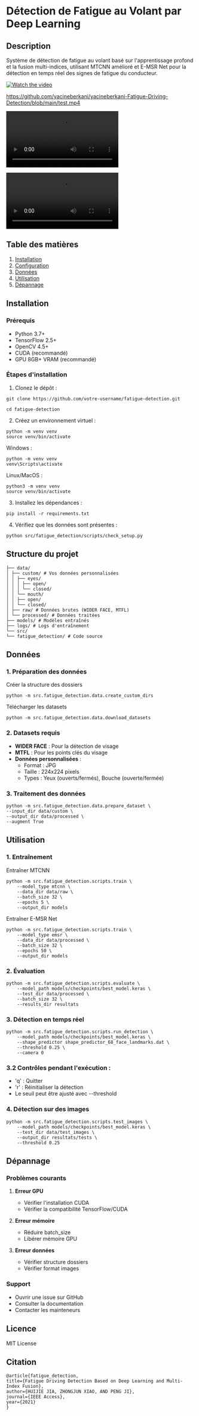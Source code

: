 # Détection de Fatigue au Volant par Deep Learning

## Description
Système de détection de fatigue au volant basé sur l'apprentissage profond et la fusion multi-indices, utilisant MTCNN amélioré et E-MSR Net pour la détection en temps réel des signes de fatigue du conducteur.





[![Watch the video](https://img.youtube.com/vi/watch?v=W8kyi7XJ66Y/maxresdefault.jpg)](https://youtu.be/watch?v=W8kyi7XJ66Y)




https://github.com/yacineberkani/yacineberkani-Fatigue-Driving-Detection/blob/main/test.mp4


![Video demo](https://yacineberkani.githubusercontent.com/yacineberkani-Fatigue-Driving-Detection/blob/test.mp4)



![Video demo1](https://github.com/yacineberkani/yacineberkani-Fatigue-Driving-Detection/raw/main/test.mp4)

## Table des matières
1. [Installation](#installation)
2. [Configuration](#configuration)
3. [Données](#données)
4. [Utilisation](#utilisation)
5. [Dépannage](#dépannage)

## Installation

### Prérequis
- Python 3.7+
- TensorFlow 2.5+
- OpenCV 4.5+
- CUDA (recommandé)
- GPU 8GB+ VRAM (recommandé)

### Étapes d'installation
1. Clonez le dépôt :
`````
git clone https://github.com/votre-username/fatigue-detection.git
``````
`cd fatigue-detection`

2. Créez un environnement virtuel :
``````
python -m venv venv
source venv/bin/activate
``````
Windows :
``````
python -m venv venv
venv\Scripts\activate
``````
Linux/MacOS :
``````
python3 -m venv venv
source venv/bin/activate
``````

3. Installez les dépendances :
``````
pip install -r requirements.txt
``````

4. Vérifiez que les données sont présentes :
``````
python src/fatigue_detection/scripts/check_setup.py
``````  

## Structure du projet 
``````
├── data/
│ ├── custom/ # Vos données personnalisées
│ │ ├── eyes/
│ │ │ ├── open/
│ │ │ └── closed/
│ │ └── mouth/
│ │ ├── open/
│ │ └── closed/
│ ├── raw/ # Données brutes (WIDER FACE, MTFL)
│ └── processed/ # Données traitées
├── models/ # Modèles entraînés
├── logs/ # Logs d'entraînement
└── src/
└── fatigue_detection/ # Code source
``````

## Données
### 1. Préparation des données
Créer la structure des dossiers
``````
python -m src.fatigue_detection.data.create_custom_dirs
``````
Télécharger les datasets
``````
python -m src.fatigue_detection.data.download_datasets
``````

### 2. Datasets requis
- **WIDER FACE** : Pour la détection de visage
- **MTFL** : Pour les points clés du visage
- **Données personnalisées** :
  - Format : JPG
  - Taille : 224x224 pixels
  - Types : Yeux (ouverts/fermés), Bouche (ouverte/fermée)

### 3. Traitement des données
``````
python -m src.fatigue_detection.data.prepare_dataset \
--input_dir data/custom \
--output_dir data/processed \
--augment True
``````

## Utilisation

### 1. Entraînement
Entraîner MTCNN
``````
python -m src.fatigue_detection.scripts.train \
    --model_type mtcnn \
    --data_dir data/raw \
    --batch_size 32 \
    --epochs 5 \
    --output_dir models
``````

Entraîner E-MSR Net
``````
python -m src.fatigue_detection.scripts.train \
    --model_type emsr \
    --data_dir data/processed \
    --batch_size 32 \
    --epochs 50 \
    --output_dir models
``````
### 2. Évaluation
``````
python -m src.fatigue_detection.scripts.evaluate \
    --model_path models/checkpoints/best_model.keras \
    --test_dir data/processed \
    --batch_size 32 \
    --results_dir resultats
``````
### 3. Détection en temps réel

``````
python -m src.fatigue_detection.scripts.run_detection \
    --model_path models/checkpoints/best_model.keras \
    --shape_predictor shape_predictor_68_face_landmarks.dat \
    --threshold 0.25 \
    --camera 0
``````
### 3.2 Contrôles pendant l'exécution :
- 'q' : Quitter
- 'r' : Réinitialiser la détection
- Le seuil peut être ajusté avec --threshold

### 4. Détection sur des images
``````
python -m src.fatigue_detection.scripts.test_images \
    --model_path models/checkpoints/best_model.keras \
    --test_dir data/test_images \
    --output_dir resultats/tests \
    --threshold 0.25
``````
## Dépannage

### Problèmes courants
1. **Erreur GPU**
   - Vérifier l'installation CUDA
   - Vérifier la compatibilité TensorFlow/CUDA

2. **Erreur mémoire**
   - Réduire batch_size
   - Libérer mémoire GPU

3. **Erreur données**
   - Vérifier structure dossiers
   - Vérifier format images

### Support
- Ouvrir une issue sur GitHub
- Consulter la documentation
- Contacter les mainteneurs

## Licence
MIT License

## Citation

```
@article{fatigue_detection,
title={Fatigue Driving Detection Based on Deep Learning and Multi-Index Fusion},
author={HUIJIE JIA, ZHONGJUN XIAO, AND PENG JI},
journal={IEEE Access},
year={2021}
}
```
